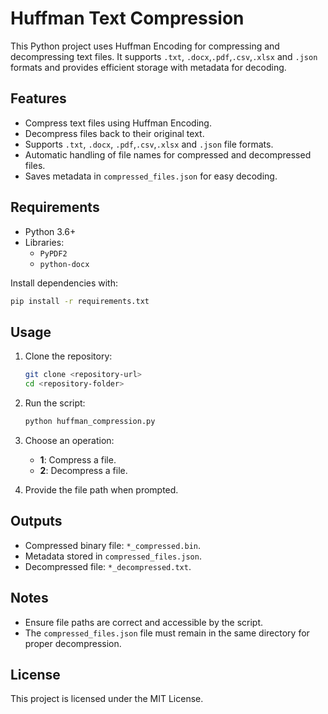 
# Huffman Text Compression  

This Python project uses Huffman Encoding for compressing and decompressing text files. It supports `.txt`, `.docx`,`.pdf`,`.csv`,`.xlsx` and `.json` formats and provides efficient storage with metadata for decoding.

## Features  
- Compress text files using Huffman Encoding.  
- Decompress files back to their original text.  
- Supports `.txt`, `.docx`, `.pdf`,`.csv`,`.xlsx` and `.json` file formats.  
- Automatic handling of file names for compressed and decompressed files.  
- Saves metadata in `compressed_files.json` for easy decoding.  

## Requirements  
- Python 3.6+  
- Libraries:  
  - `PyPDF2`  
  - `python-docx`  

Install dependencies with:  
```bash
pip install -r requirements.txt
```  

## Usage  

1. Clone the repository:  
   ```bash
   git clone <repository-url>
   cd <repository-folder>
   ```

2. Run the script:  
   ```bash
   python huffman_compression.py
   ```

3. Choose an operation:  
   - **1**: Compress a file.  
   - **2**: Decompress a file.

4. Provide the file path when prompted.  

## Outputs  
- Compressed binary file: `*_compressed.bin`.  
- Metadata stored in `compressed_files.json`.  
- Decompressed file: `*_decompressed.txt`.

## Notes  
- Ensure file paths are correct and accessible by the script.  
- The `compressed_files.json` file must remain in the same directory for proper decompression.  

## License  
This project is licensed under the MIT License.
